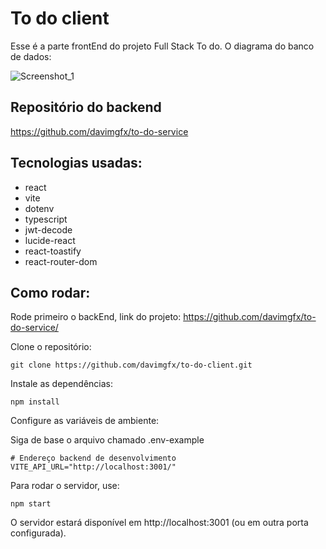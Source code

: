 # To do client

Esse é a parte frontEnd do projeto Full Stack To do. O diagrama do banco de dados:

![Screenshot_1](https://github.com/user-attachments/assets/fe862d32-6a6a-4ebb-9faf-6daa57f4cc07)

## Repositório do backend
https://github.com/davimgfx/to-do-service

## Tecnologias usadas:

- react
- vite
- dotenv
- typescript
- jwt-decode
- lucide-react
- react-toastify
- react-router-dom

## Como rodar:

Rode primeiro o backEnd, link do projeto:
https://github.com/davimgfx/to-do-service/

Clone o repositório:

```
git clone https://github.com/davimgfx/to-do-client.git
```

Instale as dependências:

```
npm install
```

Configure as variáveis de ambiente:

Siga de base o arquivo chamado .env-example

```
# Endereço backend de desenvolvimento
VITE_API_URL="http://localhost:3001/"
```

Para rodar o servidor, use:

```
npm start
```

O servidor estará disponível em http://localhost:3001 (ou em outra porta configurada).

